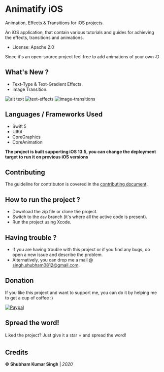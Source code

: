 # Animatify iOS
Animation, Effects & Transitions for iOS projects.

An iOS application, that contain various tutorials and guides for achieving the effects, transitions and animations.
- License: Apache 2.0

Since it's an open-source project feel free to add animations of your own :D

## What's New ?
- Text-Type & Text-Gradient Effects.
- Image Transition.

![alt text](https://github.com/Shubham0812/Animatify-ios/blob/master/Animatify/Screenshots/1.png)
![text-effects](https://raw.githubusercontent.com/Shubham0812/Test-Angular/master/docs/1.png)
![image-transitions](https://raw.githubusercontent.com/Shubham0812/Test-Angular/master/docs/2.png)
## Languages / Frameworks Used
- Swift 5
- UIKit
- CoreGraphics
- CoreAnimation

**The project is built supporting iOS 13.5, you can change the deployment target to run it on previous iOS versions**

## Contributing
The guideline for contributon is covered in the [contributing document](CONTRIBUTING.md).

## How to run the project ?
* Download the zip file or clone the project.
* Switch to the `dev` branch (it's where all the active code is present).
* Run the project using Xcode.

## Having trouble ?
* If you are having trouble with this project or if you find any bugs, do open a new issue and describe the problem.
* Alternatively, you can drop me a mail @ singh.shubham0812@gmail.com.

## Donation 
If you like this project and want to support me, you can do it by helping me to get a cup of coffee :)

[![Paypal](https://raw.githubusercontent.com/Shubham0812/Animatify-ios/dev/Animatify/Screenshots/Others/paypal_paym.png)](https://www.paypal.me/theiosdev)


## Spread the word!
Liked the project? Just give it a star ⭐️ and spread the word!

## Credits
**©** **Shubham Kumar Singh** | *2020*


